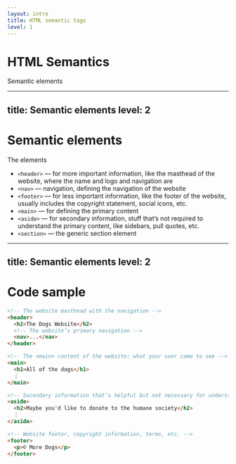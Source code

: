 ```yaml
---
layout: intro
title: HTML semantic tags
level: 1
---
```


# HTML Semantics

Semantic elements 

---
title: Semantic elements
level: 2
---

# Semantic elements
The elements

* `<header>` — for more important information, like the masthead of the website, where the name and logo and navigation are
* `<nav>` — navigation, defining the navigation of the website
* `<footer>` — for less important information, like the footer of the website, usually includes the copyright statement, social icons, etc.
* `<main>` — for defining the primary content
* `<aside>` — for secondary information, stuff that’s not required to understand the primary content, like sidebars, pull quotes, etc.
* `<section>` — the generic section element


---
title: Semantic elements
level: 2
---

# Code sample

```html
<!-- The website masthead with the navigation -->
<header>
  <h2>The Dogs Website</h2>
  <!-- The website’s primary navigation -->
  <nav>...</nav>
</header>

<!-- The <main> content of the website: what your user came to see -->
<main>
  <h1>All of the dogs</h1>
  ⋮
</main>

<!-- Secondary information that’s helpful but not necessary for understanding -->
<aside>
  <h2>Maybe you'd like to donate to the humane society</h2>
  ⋮
</aside>

<!-- Website footer, copyright information, terms, etc. -->
<footer>
  <p>© More Dogs</p>
</footer>
```



